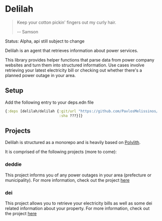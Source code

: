 # Delilah

> Keep your cotton pickin' fingers out my curly hair.
>
> -- Samson

Status: Alpha, api still subject to change

Delilah is an agent that retrieves information about power services.

This library provides helper functions that parse data from power company websites and turn them into structured information. Use cases involve retrieving your latest electricity bill or checking out whether there's a planned power outage in your area.

## Setup

Add the following entry to your deps.edn file

```clojure
{:deps [delilah/delilah {:git/url "https://github.com/PavlosMelissinos/delilah.git"
                         :sha ???}]}
```

## Projects

Delilah is structured as a monorepo and is heavily based on [Polylith](https://polylith.gitbook.io/polylith).

It is comprised of the following projects (more to come):

### deddie

This project informs you of any power outages in your area (prefecture or municipality). For more information, check out the project [here](projects/deddie)

### dei

This project allows you to retrieve your electricity bills as well as some dei related information about your property. For more information, check out the project [here](projects/dei)
